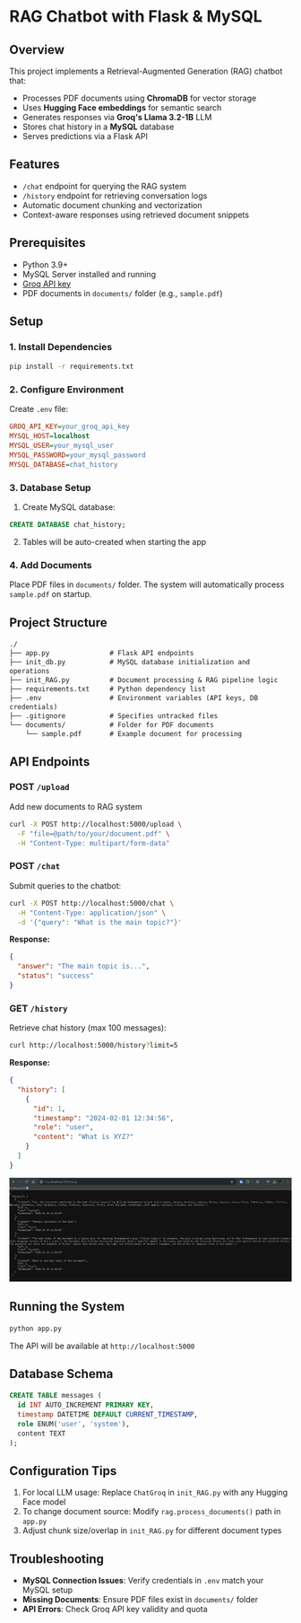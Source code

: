# RAG Chatbot with Flask & MySQL

## Overview
This project implements a Retrieval-Augmented Generation (RAG) chatbot that:
- Processes PDF documents using **ChromaDB** for vector storage
- Uses **Hugging Face embeddings** for semantic search
- Generates responses via **Groq's Llama 3.2-1B** LLM
- Stores chat history in a **MySQL** database
- Serves predictions via a Flask API

## Features
- `/chat` endpoint for querying the RAG system
- `/history` endpoint for retrieving conversation logs
- Automatic document chunking and vectorization
- Context-aware responses using retrieved document snippets

## Prerequisites
- Python 3.9+
- MySQL Server installed and running
- [Groq API key](https://console.groq.com/keys)
- PDF documents in `documents/` folder (e.g., `sample.pdf`)

## Setup

### 1. Install Dependencies
```bash
pip install -r requirements.txt
```

### 2. Configure Environment
Create `.env` file:
```ini
GROQ_API_KEY=your_groq_api_key
MYSQL_HOST=localhost
MYSQL_USER=your_mysql_user
MYSQL_PASSWORD=your_mysql_password
MYSQL_DATABASE=chat_history
```

### 3. Database Setup
1. Create MySQL database:
```sql
CREATE DATABASE chat_history;
```
2. Tables will be auto-created when starting the app

### 4. Add Documents
Place PDF files in `documents/` folder. The system will automatically process `sample.pdf` on startup.

## Project Structure
```
./
├── app.py               # Flask API endpoints
├── init_db.py           # MySQL database initialization and operations
├── init_RAG.py          # Document processing & RAG pipeline logic
├── requirements.txt     # Python dependency list
├── .env                 # Environment variables (API keys, DB credentials)
├── .gitignore           # Specifies untracked files
└── documents/           # Folder for PDF documents
    └── sample.pdf       # Example document for processing
```

## API Endpoints

### POST `/upload`
Add new documents to RAG system
```bash
curl -X POST http://localhost:5000/upload \
  -F "file=@path/to/your/document.pdf" \
  -H "Content-Type: multipart/form-data"
```

### POST `/chat`
Submit queries to the chatbot:
```bash
curl -X POST http://localhost:5000/chat \
  -H "Content-Type: application/json" \
  -d '{"query": "What is the main topic?"}'
```

**Response:**
```json
{
  "answer": "The main topic is...",
  "status": "success"
}
```

### GET `/history`
Retrieve chat history (max 100 messages):
```bash
curl http://localhost:5000/history?limit=5
```

**Response:**
```json
{
  "history": [
    {
      "id": 1,
      "timestamp": "2024-02-01 12:34:56",
      "role": "user",
      "content": "What is XYZ?"
    }
  ]
}
```
![chat_history](./chat_history.jpg)

## Running the System
```bash
python app.py
```
The API will be available at `http://localhost:5000`

## Database Schema
```sql
CREATE TABLE messages (
  id INT AUTO_INCREMENT PRIMARY KEY,
  timestamp DATETIME DEFAULT CURRENT_TIMESTAMP,
  role ENUM('user', 'system'),
  content TEXT
);
```

## Configuration Tips
1. For local LLM usage: Replace `ChatGroq` in `init_RAG.py` with any Hugging Face model
2. To change document source: Modify `rag.process_documents()` path in `app.py`
3. Adjust chunk size/overlap in `init_RAG.py` for different document types

## Troubleshooting
- **MySQL Connection Issues**: Verify credentials in `.env` match your MySQL setup
- **Missing Documents**: Ensure PDF files exist in `documents/` folder
- **API Errors**: Check Groq API key validity and quota
